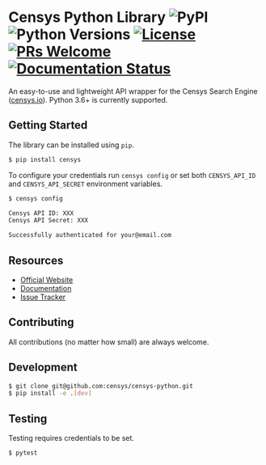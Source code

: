 # Censys Python Library ![PyPI](https://img.shields.io/pypi/v/censys) ![Python Versions](https://img.shields.io/pypi/pyversions/censys) [![License](https://img.shields.io/github/license/censys/censys-python)](LICENSE) [![PRs Welcome](https://img.shields.io/badge/PRs-welcome-brightgreen.svg)](http://makeapullrequest.com) [![Documentation Status](https://readthedocs.org/projects/censys-python/badge/?version=latest)](https://censys-python.readthedocs.io/en/latest/?badge=latest)

An easy-to-use and lightweight API wrapper for the Censys Search Engine ([censys.io](https://censys.io/)). Python 3.6+ is currently supported.

## Getting Started

The library can be installed using `pip`.

```bash
$ pip install censys
```

To configure your credentials run `censys config` or set both `CENSYS_API_ID` and `CENSYS_API_SECRET` environment variables.

```bash
$ censys config

Censys API ID: XXX
Censys API Secret: XXX

Successfully authenticated for your@email.com
```

## Resources

- [Official Website](https://censys.io/)
- [Documentation](https://censys-python.rtfd.io)
- [Issue Tracker](https://github.com/censys/censys-python/issues)

## Contributing

All contributions (no matter how small) are always welcome.

## Development

```bash
$ git clone git@github.com:censys/censys-python.git
$ pip install -e .[dev]
```

## Testing

Testing requires credentials to be set.

```bash
$ pytest
```
